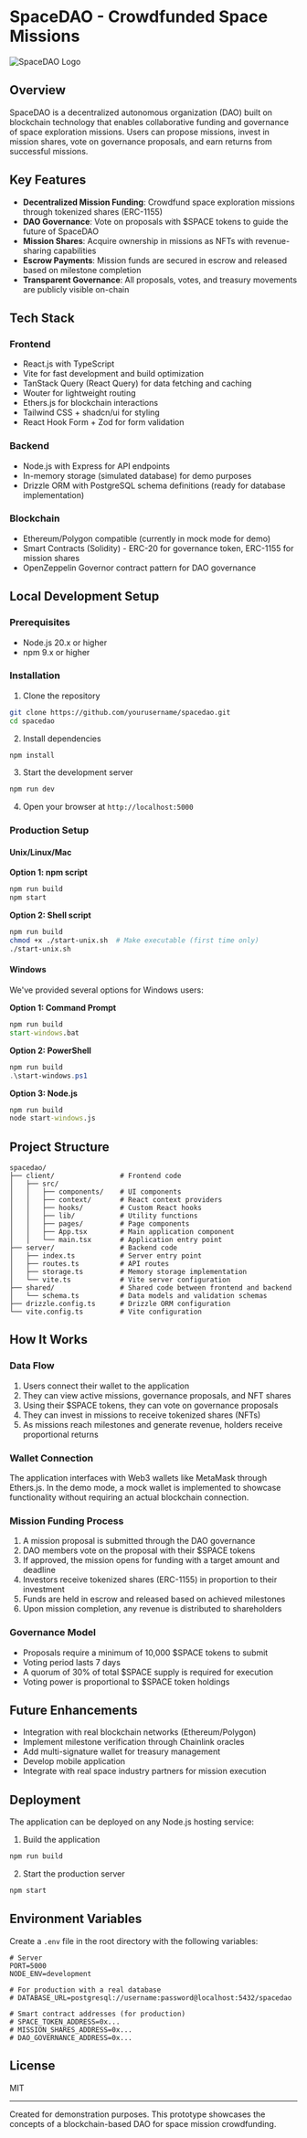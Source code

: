 # SpaceDAO - Crowdfunded Space Missions

![SpaceDAO Logo](generated-icon.png)

## Overview

SpaceDAO is a decentralized autonomous organization (DAO) built on blockchain technology that enables collaborative funding and governance of space exploration missions. Users can propose missions, invest in mission shares, vote on governance proposals, and earn returns from successful missions.

## Key Features

- **Decentralized Mission Funding**: Crowdfund space exploration missions through tokenized shares (ERC-1155)
- **DAO Governance**: Vote on proposals with $SPACE tokens to guide the future of SpaceDAO
- **Mission Shares**: Acquire ownership in missions as NFTs with revenue-sharing capabilities
- **Escrow Payments**: Mission funds are secured in escrow and released based on milestone completion
- **Transparent Governance**: All proposals, votes, and treasury movements are publicly visible on-chain

## Tech Stack

### Frontend
- React.js with TypeScript
- Vite for fast development and build optimization
- TanStack Query (React Query) for data fetching and caching
- Wouter for lightweight routing
- Ethers.js for blockchain interactions
- Tailwind CSS + shadcn/ui for styling
- React Hook Form + Zod for form validation

### Backend
- Node.js with Express for API endpoints
- In-memory storage (simulated database) for demo purposes
- Drizzle ORM with PostgreSQL schema definitions (ready for database implementation)

### Blockchain
- Ethereum/Polygon compatible (currently in mock mode for demo)
- Smart Contracts (Solidity) - ERC-20 for governance token, ERC-1155 for mission shares
- OpenZeppelin Governor contract pattern for DAO governance

## Local Development Setup

### Prerequisites
- Node.js 20.x or higher
- npm 9.x or higher

### Installation

1. Clone the repository
```bash
git clone https://github.com/yourusername/spacedao.git
cd spacedao
```

2. Install dependencies
```bash
npm install
```

3. Start the development server
```bash
npm run dev
```

4. Open your browser at `http://localhost:5000`

### Production Setup

#### Unix/Linux/Mac
**Option 1: npm script**
```bash
npm run build
npm start
```

**Option 2: Shell script**
```bash
npm run build
chmod +x ./start-unix.sh  # Make executable (first time only)
./start-unix.sh
```

#### Windows
We've provided several options for Windows users:

**Option 1: Command Prompt**
```cmd
npm run build
start-windows.bat
```

**Option 2: PowerShell**
```powershell
npm run build
.\start-windows.ps1
```

**Option 3: Node.js**
```cmd
npm run build
node start-windows.js
```

## Project Structure

```
spacedao/
├── client/                # Frontend code
│   ├── src/
│   │   ├── components/    # UI components
│   │   ├── context/       # React context providers
│   │   ├── hooks/         # Custom React hooks
│   │   ├── lib/           # Utility functions
│   │   ├── pages/         # Page components
│   │   ├── App.tsx        # Main application component
│   │   └── main.tsx       # Application entry point
├── server/                # Backend code
│   ├── index.ts           # Server entry point
│   ├── routes.ts          # API routes
│   ├── storage.ts         # Memory storage implementation
│   └── vite.ts            # Vite server configuration
├── shared/                # Shared code between frontend and backend
│   └── schema.ts          # Data models and validation schemas
├── drizzle.config.ts      # Drizzle ORM configuration
└── vite.config.ts         # Vite configuration
```

## How It Works

### Data Flow
1. Users connect their wallet to the application
2. They can view active missions, governance proposals, and NFT shares
3. Using their $SPACE tokens, they can vote on governance proposals
4. They can invest in missions to receive tokenized shares (NFTs)
5. As missions reach milestones and generate revenue, holders receive proportional returns

### Wallet Connection
The application interfaces with Web3 wallets like MetaMask through Ethers.js. In the demo mode, a mock wallet is implemented to showcase functionality without requiring an actual blockchain connection.

### Mission Funding Process
1. A mission proposal is submitted through the DAO governance
2. DAO members vote on the proposal with their $SPACE tokens
3. If approved, the mission opens for funding with a target amount and deadline
4. Investors receive tokenized shares (ERC-1155) in proportion to their investment
5. Funds are held in escrow and released based on achieved milestones
6. Upon mission completion, any revenue is distributed to shareholders

### Governance Model
- Proposals require a minimum of 10,000 $SPACE tokens to submit
- Voting period lasts 7 days
- A quorum of 30% of total $SPACE supply is required for execution
- Voting power is proportional to $SPACE token holdings

## Future Enhancements
- Integration with real blockchain networks (Ethereum/Polygon)
- Implement milestone verification through Chainlink oracles
- Add multi-signature wallet for treasury management
- Develop mobile application
- Integrate with real space industry partners for mission execution

## Deployment

The application can be deployed on any Node.js hosting service:

1. Build the application
```bash
npm run build
```

2. Start the production server
```bash
npm start
```

## Environment Variables

Create a `.env` file in the root directory with the following variables:

```
# Server
PORT=5000
NODE_ENV=development

# For production with a real database
# DATABASE_URL=postgresql://username:password@localhost:5432/spacedao

# Smart contract addresses (for production)
# SPACE_TOKEN_ADDRESS=0x...
# MISSION_SHARES_ADDRESS=0x...
# DAO_GOVERNANCE_ADDRESS=0x...
```

## License

MIT

---

Created for demonstration purposes. This prototype showcases the concepts of a blockchain-based DAO for space mission crowdfunding.